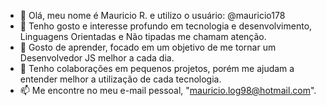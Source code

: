 - 👋 Olá, meu nome é Mauricio R. e utilizo o usuário: @mauricio178
- 👀 Tenho gosto e interesse profundo em tecnologia e desenvolvimento, Linguagens Orientadas e Não tipadas me chamam atenção.
- 🌱 Gosto de aprender, focado em um objetivo de me tornar um Desenvolvedor JS melhor a cada dia.
- 💞️ Tenho colaborações em pequenos projetos, porém me ajudam a entender melhor a utilização de cada tecnologia.
- 📫 Me encontre no meu e-mail pessoal, "mauricio.log98@hotmail.com".
